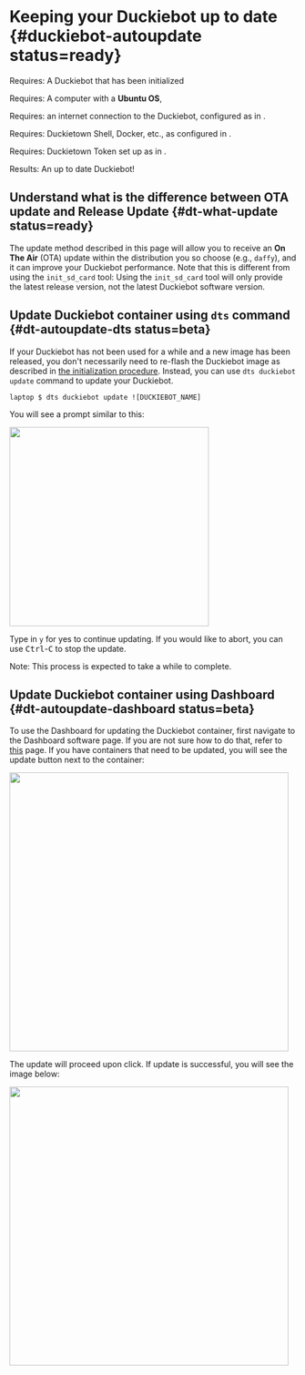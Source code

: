 # Keeping your Duckiebot up to date {#duckiebot-autoupdate status=ready}

<div class='requirements' markdown="1">

Requires: A Duckiebot that has been initialized

Requires: A computer with a **Ubuntu OS**,

Requires: an internet connection to the Duckiebot, configured as in [](#duckiebot-network).

Requires: Duckietown Shell, Docker, etc., as configured in [](#laptop-setup).

Requires: Duckietown Token set up as in [](#dt-account).

Results: An up to date Duckiebot!

</div>

## Understand what is the difference between OTA update and Release Update {#dt-what-update status=ready}

The update method described in this page will allow you to receive an **On The Air** (OTA) update within the distribution you so choose (e.g., `daffy`), and it can improve your Duckiebot performance. Note that this is different from using the `init_sd_card` tool: Using the `init_sd_card` tool will only provide the latest release version, not the latest Duckiebot software version.

## Update Duckiebot container using `dts` command {#dt-autoupdate-dts status=beta}

If your Duckiebot has not been used for a while and a new image has been released, you don't necessarily need to re-flash the Duckiebot image as described in [the initialization procedure](#setup-duckiebot). Instead, you can use `dts duckiebot update` command to update your Duckiebot.

    laptop $ dts duckiebot update ![DUCKIEBOT_NAME]

You will see a prompt similar to this:

<div figure-id="fig:dt-autoupdate.png" figure-caption="Auto Update Duckiebot Container">
     <img src="dt-autoupdate.png" style='width: 25em'/>
</div>

Type in `y` for yes to continue updating. If you would like to abort, you can use <kbd>Ctrl</kbd>-<kbd>C</kbd> to stop the update.

Note: This process is expected to take a while to complete.

## Update Duckiebot container using Dashboard {#dt-autoupdate-dashboard status=beta}

To use the Dashboard for updating the Duckiebot container, first navigate to the Dashboard software page. If you are not sure how to do that, refer to [this](#dashboard-tutorial-software) page. If you have containers that need to be updated, you will see the update button next to the container:

<div figure-id="fig:dashboard-update1" figure-caption="">
  <img src="dashboard-update1.png" style='width: 35em'/>
</div>

The update will proceed upon click. If update is successful, you will see the image below:

<div figure-id="fig:dashboard-update2" figure-caption="">
  <img src="dashboard-update2.png" style='width: 35em'/>
</div>
